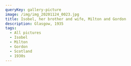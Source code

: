 ```yaml
---
queryKey: gallery-picture
image: /img/img_20201124_0023.jpg
title: Isobel, her brother and wife, Milton and Gordon
description: Glasgow, 1935
tags:
  - All pictures
  - Isobel
  - Milton
  - Gordon
  - Scotland
  - 1930s
---
```


